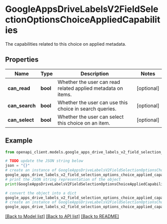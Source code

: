 # GoogleAppsDriveLabelsV2FieldSelectionOptionsChoiceAppliedCapabilities

The capabilities related to this choice on applied metadata.

## Properties

Name | Type | Description | Notes
------------ | ------------- | ------------- | -------------
**can_read** | **bool** | Whether the user can read related applied metadata on items. | [optional] 
**can_search** | **bool** | Whether the user can use this choice in search queries. | [optional] 
**can_select** | **bool** | Whether the user can select this choice on an item. | [optional] 

## Example

```python
from openapi_client.models.google_apps_drive_labels_v2_field_selection_options_choice_applied_capabilities import GoogleAppsDriveLabelsV2FieldSelectionOptionsChoiceAppliedCapabilities

# TODO update the JSON string below
json = "{}"
# create an instance of GoogleAppsDriveLabelsV2FieldSelectionOptionsChoiceAppliedCapabilities from a JSON string
google_apps_drive_labels_v2_field_selection_options_choice_applied_capabilities_instance = GoogleAppsDriveLabelsV2FieldSelectionOptionsChoiceAppliedCapabilities.from_json(json)
# print the JSON string representation of the object
print(GoogleAppsDriveLabelsV2FieldSelectionOptionsChoiceAppliedCapabilities.to_json())

# convert the object into a dict
google_apps_drive_labels_v2_field_selection_options_choice_applied_capabilities_dict = google_apps_drive_labels_v2_field_selection_options_choice_applied_capabilities_instance.to_dict()
# create an instance of GoogleAppsDriveLabelsV2FieldSelectionOptionsChoiceAppliedCapabilities from a dict
google_apps_drive_labels_v2_field_selection_options_choice_applied_capabilities_from_dict = GoogleAppsDriveLabelsV2FieldSelectionOptionsChoiceAppliedCapabilities.from_dict(google_apps_drive_labels_v2_field_selection_options_choice_applied_capabilities_dict)
```
[[Back to Model list]](../README.md#documentation-for-models) [[Back to API list]](../README.md#documentation-for-api-endpoints) [[Back to README]](../README.md)



